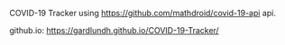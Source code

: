COVID-19 Tracker using https://github.com/mathdroid/covid-19-api api. 

github.io: https://gardlundh.github.io/COVID-19-Tracker/

